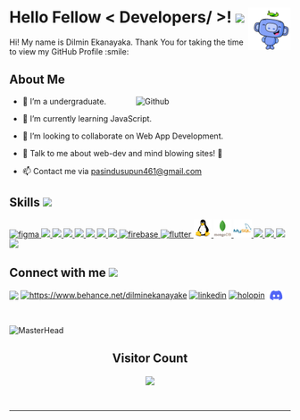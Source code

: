 <!--Header-->

<h1> Hello Fellow < Developers/ >! <img src="https://raw.githubusercontent.com/MartinHeinz/MartinHeinz/master/wave.gif" width=50px>

<img width="15%" align="right" alt="Github" src="https://github.com/avinIndrasoma/avinIndrasoma/blob/main/749044136589393960.gif" />
</h1>

 <!--Description--> 

<div size='1px'> Hi! My name is Dilmin Ekanayaka. Thank You for taking the time to view my GitHub Profile :smile:  
</div>

<!--About me -->
  
<h2> About Me </h2>

<img width="55%" align="right" alt="Github" src="https://raw.githubusercontent.com/onimur/.github/master/.resources/git-header.svg" />


- 🔭 I’m a undergraduate.

- 🌱 I’m currently learning JavaScript. 

- 👯 I’m looking to collaborate on Web App Development. 

- 💬 Talk to me about web-dev and mind blowing sites! 🤯
  
- 📫 Contact me via pasindusupun461@gmail.com


<!--Skills section -->

<h2> Skills <img src="https://media2.giphy.com/media/QssGEmpkyEOhBCb7e1/giphy.gif?cid=ecf05e47a0n3gi1bfqntqmob8g9aid1oyj2wr3ds3mg700bl&rid=giphy.gif" width=32px> </h2>

<!--Skills List -->
<p>
<a href="https://www.figma.com/" target="_blank" rel="noreferrer"> <img src="https://www.vectorlogo.zone/logos/figma/figma-icon.svg" alt="figma" width="32px"> </a> 
<a href="https://github.com/dilminekanayaka?tab=repositories&q=&type=&language=c&sort="> <img width="32px" src="https://raw.githubusercontent.com/rahulbanerjee26/githubAboutMeGenerator/main/icons/c.svg"> </a>
<a href="https://github.com/dilminekanayaka?tab=repositories&q=&type=&language=cpp&sort="> <img width="32px" src="https://raw.githubusercontent.com/rahulbanerjee26/githubAboutMeGenerator/main/icons/cpp.svg"> </a>
<a href="https://github.com/dilminekanayaka?tab=repositories&q=&type=&language=html&sort="> <img width="32px" src="https://raw.githubusercontent.com/rahulbanerjee26/githubAboutMeGenerator/main/icons/html.svg"> </a>
<a href="https://github.com/dilminekanayaka?tab=repositories&q=&type=&language=css&sort="> <img width="32px" src="https://raw.githubusercontent.com/rahulbanerjee26/githubAboutMeGenerator/main/icons/css.svg"> </a>
<a href="https://github.com/dilminekanayaka?tab=repositories&q=&type=&language=javascript&sort="> <img width="32px" src="https://raw.githubusercontent.com/rahulbanerjee26/githubAboutMeGenerator/main/icons/javascript.svg"> </a>
<a href="https://github.com/dilminekanayaka?tab=repositories&q=&type=&language=git&sort="> <img width="32px" src="https://raw.githubusercontent.com/rahulbanerjee26/githubAboutMeGenerator/main/icons/git.svg"> </a>
<a href="https://github.com/dilminekanayaka?tab=repositories&q=&type=&language=github&sort="> <img width="32px" src="https://raw.githubusercontent.com/rahulbanerjee26/githubAboutMeGenerator/main/icons/github.svg"> </a>
<a href="https://firebase.google.com/" target="_blank" rel="noreferrer"> <img src="https://www.vectorlogo.zone/logos/firebase/firebase-icon.svg" alt="firebase" width="32px"> </a>
<a href="https://flutter.dev" target="_blank" rel="noreferrer"> <img src="https://www.vectorlogo.zone/logos/flutterio/flutterio-icon.svg" alt="flutter" width="32px"> </a>
<a href="https://www.linux.org/" target="_blank" rel="noreferrer"> <img src="https://raw.githubusercontent.com/devicons/devicon/master/icons/linux/linux-original.svg" alt="linux" width="32px"> </a>
<a href="https://www.mongodb.com/" target="_blank" rel="noreferrer"> <img src="https://raw.githubusercontent.com/devicons/devicon/master/icons/mongodb/mongodb-original-wordmark.svg" alt="mongodb" width="32px"> </a>
<a href="https://www.mysql.com/" target="_blank" rel="noreferrer"> <img src="https://raw.githubusercontent.com/devicons/devicon/master/icons/mysql/mysql-original-wordmark.svg" alt="mysql" width="32px"> </a>
<a href="https://github.com/dilminekanayaka?tab=repositories&q=&type=&language=dribbble&sort="> <img width="32px" src="https://raw.githubusercontent.com/rahulbanerjee26/githubAboutMeGenerator/main/icons/dribbble.svg"> </a>
<a href="https://github.com/dilminekanayaka?tab=repositories&q=&type=&language=illustrator&sort="> <img width="32px" src="https://raw.githubusercontent.com/rahulbanerjee26/githubAboutMeGenerator/main/icons/illustrator.svg"> </a>
<a href="https://github.com/dilminekanayaka?tab=repositories&q=&type=&language=photoshop&sort="> <img width="32px" src="https://raw.githubusercontent.com/rahulbanerjee26/githubAboutMeGenerator/main/icons/photoshop.svg"> </a>
<a href="https://github.com/dilminekanayaka?tab=repositories&q=&type=&language=discord&sort="> <img width="32px" src="https://raw.githubusercontent.com/rahulbanerjee26/githubAboutMeGenerator/main/icons/discord.svg"> </a>
</p>

<!--Connect With me -->

<h2> Connect with me <img src="https://raw.githubusercontent.com/ShahriarShafin/ShahriarShafin/main/Assets/handshake.gif" width="100px"> </h2>

<!--Connect With me List -->
<p>
<a href="https://www.github.com/dilminekanayaka"> <img width="32px" align="center" src="https://raw.githubusercontent.com/rahulbanerjee26/githubAboutMeGenerator/main/icons/github.svg"></a>
<a href="https://www.behance.net/dilminekanayake" target="blank"><img align="center" src="https://raw.githubusercontent.com/rahuldkjain/github-profile-readme-generator/master/src/images/icons/Social/behance.svg" alt="https://www.behance.net/dilminekanayake" width="32px"></a>
<a href="https://www.linkedin.com/in/dilmin-ekanayaka-24a04620b" target="blank"><img align="center" src="https://raw.githubusercontent.com/rahuldkjain/github-profile-readme-generator/master/src/images/icons/Social/linked-in-alt.svg" alt="linkedin" height="32px" width="32px" /></a>
<a href="https://holopin.io/@dilminekanayaka" target="blank"><img align="center" src="https://holopin.me/logo.svg" alt="holopin" height="32px" width="32px" /></a>
<a href="#"> <img width="32px" align="center" src="https://github.com/avinIndrasoma/avinIndrasoma/blob/main/Discord-Logo%20(1).png"></a>
</p>
<br>
<!--Footer GIF-->

 ![MasterHead](https://i.pinimg.com/originals/02/01/1e/02011ec8554277b8c70bf22fb192123c.gif)


<!--Visitor Count-->

<div align="center">
<h2 align="centre">Visitor Count</h2>  
<p align="center"><img align="center" src="https://profile-counter.glitch.me/{dilminekanayaka}/count.svg" /></p> 
<br>
</div>
</p>
<hr>
<br>
